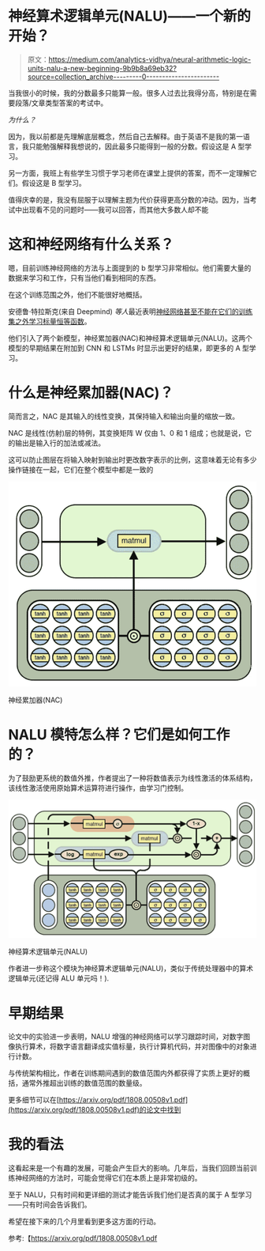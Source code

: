 # 神经算术逻辑单元(NALU)——一个新的开始？

> 原文：<https://medium.com/analytics-vidhya/neural-arithmetic-logic-units-nalu-a-new-beginning-9b9b8a69eb32?source=collection_archive---------0----------------------->

当我很小的时候，我的分数最多只能算一般。很多人过去比我得分高，特别是在需要段落/文章类型答案的考试中。

*为什么？*

因为，我以前都是先理解底层概念，然后自己去解释。由于英语不是我的第一语言，我只能勉强解释我想说的，因此最多只能得到一般的分数。假设这是 A 型学习。

另一方面，我班上有些学生习惯于学习老师在课堂上提供的答案，而不一定理解它们。假设这是 B 型学习。

值得庆幸的是，我没有屈服于以理解主题为代价获得更高分数的冲动。因为，当考试中出现看不见的问题时——我可以回答，而其他大多数人却不能

# 这和**神经网络**有什么关系？

嗯，目前训练神经网络的方法与上面提到的 b 型学习非常相似。他们需要大量的数据来学习和工作，只有当他们看到相同的东西。

在这个训练范围之外，他们不能很好地概括。

安德鲁·特拉斯克(来自 Deepmind) *等人*最近表明[神经网络甚至不能在它们的训练集之外学习标量恒等函数](https://arxiv.org/abs/1808.00508v1)。

他们引入了两个新模型，神经累加器(NAC)和神经算术逻辑单元(NALU)。这两个模型的早期结果在附加到 CNN 和 LSTMs 时显示出更好的结果，即更多的 A 型学习。

# 什么是神经累加器(NAC)？

简而言之，NAC 是其输入的线性变换，其保持输入和输出向量的缩放一致。

NAC 是线性(仿射)层的特例，其变换矩阵 W 仅由 1、0 和 1 组成；也就是说，它的输出是输入行的加法或减法。

这可以防止图层在将输入映射到输出时更改数字表示的比例，这意味着无论有多少操作链接在一起，它们在整个模型中都是一致的

![](img/1bc0a9fc1ef942b6cf4ebb09d6da6e17.png)

神经累加器(NAC)

# NALU 模特怎么样？它们是如何工作的？

为了鼓励更系统的数值外推，作者提出了一种将数值表示为线性激活的体系结构，该线性激活使用原始算术运算符进行操作，由学习门控制。

![](img/b7f9c02b4a440cc6a03a2146af3e499f.png)

神经算术逻辑单元(NALU)

作者进一步称这个模块为神经算术逻辑单元(NALU)，类似于传统处理器中的算术逻辑单元(还记得 ALU 单元吗！).

# 早期结果

论文中的实验进一步表明，NALU 增强的神经网络可以学习跟踪时间，对数字图像执行算术，将数字语言翻译成实值标量，执行计算机代码，并对图像中的对象进行计数。

与传统架构相比，作者在训练期间遇到的数值范围内外都获得了实质上更好的概括，通常外推超出训练的数值范围的数量级。

更多细节可以在[https://arxiv.org/pdf/1808.00508v1.pdf](https://arxiv.org/pdf/1808.00508v1.pdf)的论文中找到

# 我的看法

这看起来是一个有趣的发展，可能会产生巨大的影响。几年后，当我们回顾当前训练神经网络的方法时，可能会觉得它们在本质上是非常初级的。

至于 NALU，只有时间和更详细的测试才能告诉我们他们是否真的属于 A 型学习——只有时间会告诉我们。

希望在接下来的几个月里看到更多这方面的行动。

参考:【https://arxiv.org/pdf/1808.00508v1.pdf 